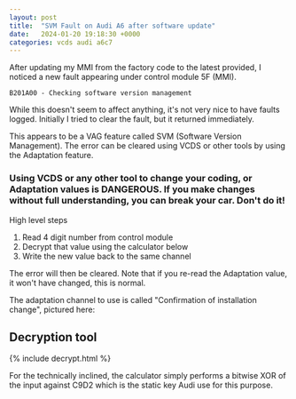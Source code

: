 ```yaml
---
layout: post
title:  "SVM Fault on Audi A6 after software update"
date:   2024-01-20 19:18:30 +0000
categories: vcds audi a6c7
---
```

After updating my MMI from the factory code to the latest provided, I noticed a new fault appearing under control module 5F (MMI). 

`B201A00 - Checking software version management`

While this doesn't seem to affect anything, it's not very nice to have faults logged. Initially I tried to clear the fault, but it returned immediately.

This appears to be a VAG feature called SVM (Software Version Management). The error can be cleared using VCDS or other tools by using the Adaptation feature.

### Using VCDS or any other tool to change your coding, or Adaptation values is **DANGEROUS**. If you make changes without full understanding, you can break your car. Don't do it!

High level steps

1. Read 4 digit number from control module 
2. Decrypt that value using the calculator below
3. Write the new value back to the same channel

The error will then be cleared. Note that if you re-read the Adaptation value, it won't have changed, this is normal.

The adaptation channel to use is called "Confirmation of installation change", pictured here:

## Decryption tool

{% include decrypt.html %}

For the technically inclined, the calculator simply performs a bitwise XOR of the input against C9D2 which is the static key Audi use for this purpose.